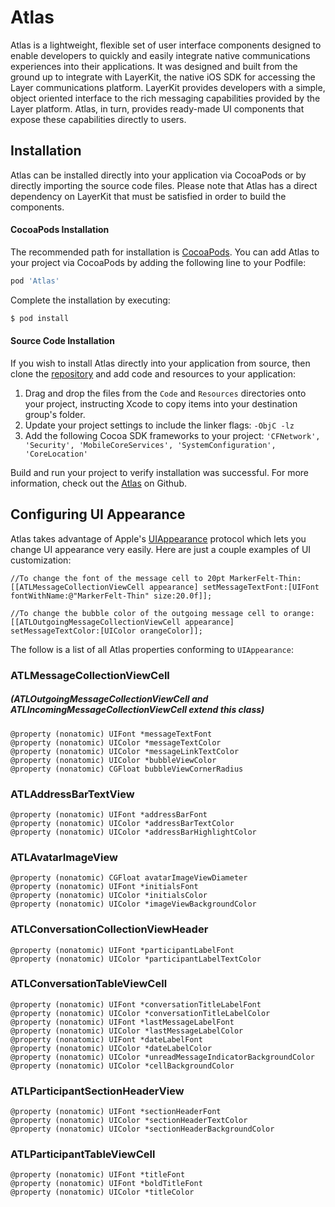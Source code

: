 # Atlas

Atlas is a lightweight, flexible set of user interface components designed to enable developers to quickly and easily integrate native communications experiences into their applications. It was designed and built from the ground up to integrate with LayerKit, the native iOS SDK for accessing the Layer communications platform. LayerKit provides developers with a simple, object oriented interface to the rich messaging capabilities provided by the Layer platform. Atlas, in turn, provides ready-made UI components that expose these capabilities directly to users.

## Installation

Atlas can be installed directly into your application via CocoaPods or by directly importing the source code files. Please note that Atlas has a direct dependency on LayerKit that must be satisfied in order to build the components.

#### CocoaPods Installation

The recommended path for installation is [CocoaPods](http://cocoapods.org/). You can add Atlas to your project via CocoaPods by adding the following line to your Podfile:

```ruby
pod 'Atlas'
```

Complete the installation by executing:

```sh
$ pod install
```

#### Source Code Installation

If you wish to install Atlas directly into your application from source, then clone the [repository](https://github.com/layerhq/Atlas-iOS) and add code and resources to your application:

1. Drag and drop the files from the `Code` and `Resources` directories onto your project, instructing Xcode to copy items into your destination group's folder.
2. Update your project settings to include the linker flags: `-ObjC -lz`
3. Add the following Cocoa SDK frameworks to your project: `'CFNetwork', 'Security', 'MobileCoreServices', 'SystemConfiguration', 'CoreLocation'`

Build and run your project to verify installation was successful.
For more information, check out the [Atlas](https://github.com/layerhq/Atlas-iOS) on Github.

## Configuring UI Appearance

Atlas takes advantage of Apple's [UIAppearance](https://developer.apple.com/library/ios/documentation/UIKit/Reference/UIAppearance_Protocol/) protocol which lets you change UI appearance very easily. Here are just a couple examples of UI customization:

```objc
//To change the font of the message cell to 20pt MarkerFelt-Thin:
[[ATLMessageCollectionViewCell appearance] setMessageTextFont:[UIFont fontWithName:@"MarkerFelt-Thin" size:20.0f]];
```

```objc
//To change the bubble color of the outgoing message cell to orange:
[[ATLOutgoingMessageCollectionViewCell appearance] setMessageTextColor:[UIColor orangeColor]];
```

The follow is a list of all Atlas properties conforming to `UIAppearance`:

### ATLMessageCollectionViewCell
##### (ATLOutgoingMessageCollectionViewCell and ATLIncomingMessageCollectionViewCell extend this class)
```objc
@property (nonatomic) UIFont *messageTextFont
@property (nonatomic) UIColor *messageTextColor
@property (nonatomic) UIColor *messageLinkTextColor
@property (nonatomic) UIColor *bubbleViewColor
@property (nonatomic) CGFloat bubbleViewCornerRadius
```

### ATLAddressBarTextView
```objc
@property (nonatomic) UIFont *addressBarFont
@property (nonatomic) UIColor *addressBarTextColor
@property (nonatomic) UIColor *addressBarHighlightColor
```

### ATLAvatarImageView
```objc
@property (nonatomic) CGFloat avatarImageViewDiameter
@property (nonatomic) UIFont *initialsFont
@property (nonatomic) UIColor *initialsColor
@property (nonatomic) UIColor *imageViewBackgroundColor
```

### ATLConversationCollectionViewHeader
```objc
@property (nonatomic) UIFont *participantLabelFont
@property (nonatomic) UIColor *participantLabelTextColor
```

### ATLConversationTableViewCell
```objc
@property (nonatomic) UIFont *conversationTitleLabelFont
@property (nonatomic) UIColor *conversationTitleLabelColor
@property (nonatomic) UIFont *lastMessageLabelFont
@property (nonatomic) UIColor *lastMessageLabelColor
@property (nonatomic) UIFont *dateLabelFont
@property (nonatomic) UIColor *dateLabelColor
@property (nonatomic) UIColor *unreadMessageIndicatorBackgroundColor
@property (nonatomic) UIColor *cellBackgroundColor
```

### ATLParticipantSectionHeaderView
```objc
@property (nonatomic) UIFont *sectionHeaderFont
@property (nonatomic) UIColor *sectionHeaderTextColor
@property (nonatomic) UIColor *sectionHeaderBackgroundColor
```

### ATLParticipantTableViewCell
```objc
@property (nonatomic) UIFont *titleFont
@property (nonatomic) UIFont *boldTitleFont
@property (nonatomic) UIColor *titleColor
```
